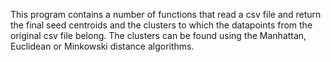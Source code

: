 This program contains a number of functions that read a csv file and return the final seed centroids and the clusters to which the datapoints from the original csv file belong. The clusters can be found using the Manhattan, Euclidean or Minkowski distance algorithms.
